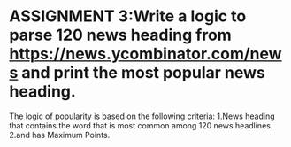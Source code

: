 # ASSIGNMENT 3:Write a logic to parse 120 news heading from https://news.ycombinator.com/news and print the most popular news heading.

The logic of popularity is based on the following criteria:
1.News heading that contains the word that is most common among 120 news headlines.
2.and has Maximum Points.

